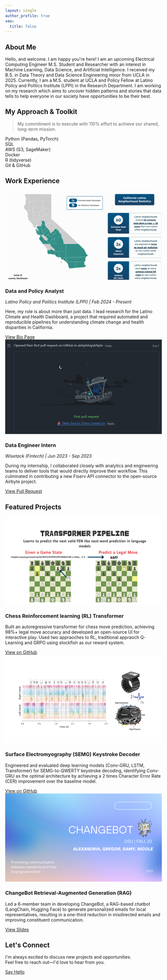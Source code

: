 ```yaml
---
layout: single
author_profile: true
seo:
  title: false 
---
```


<div id="about" class="section" >
  <h2>About Me</h2>
  <p>Hello, and welcome. I am happy you're here! I am an upcoming <span class="highlight">Electrical Computing Engineer M.S. Student and Researcher</span> with an interest in <span class="highlight">Machine Learning, Data Science, and Artificial Intelligence</span>. I received my B.S. in Data Theory and Data Science Engineering minor from UCLA in 2025. Currently, I am a M.S. student at UCLA and Policy Fellow at Latino Policy and Politics Institute (LPPI) in the Research Department. I am working on my research which aims to uncover hidden patterns and stories that data tells to help everyone in our society have opportunities to be their best.</p>
</div>

<div id="skills" class="section" data-aos="fade-up">
  <h2>My Approach & Toolkit</h2>
  <blockquote>
    <p>My commitment is to execute with 110% effort to achieve our shared, long-term mission.</p>
  </blockquote>

  <div class="skills-container">
    <div class="skill-item">
      <div class="skill-info">
        <i class="fab fa-python"></i>
        <span>Python (Pandas, PyTorch)</span>
      </div>
      <div class="skill-bar">
        <div class="skill-progress" data-progress="90%"></div>
      </div>
    </div>
    <div class="skill-item">
      <div class="skill-info">
        <i class="fas fa-database"></i>
        <span>SQL</span>
      </div>
      <div class="skill-bar">
        <div class="skill-progress" data-progress="80%"></div>
      </div>
    </div>
    <div class="skill-item">
      <div class="skill-info">
        <i class="fab fa-aws"></i>
        <span>AWS (S3, SageMaker)</span>
      </div>
      <div class="skill-bar">
        <div class="skill-progress" data-progress="70%"></div>
      </div>
    </div>
    <div class="skill-item">
      <div class="skill-info">
        <i class="fab fa-docker"></i>
        <span>Docker</span>
      </div>
      <div class="skill-bar">
        <div class="skill-progress" data-progress="75%"></div>
      </div>
    </div>
     <div class="skill-item">
      <div class="skill-info">
        <i class="fab fa-r-project"></i>
        <span>R (tidyverse)</span>
      </div>
      <div class="skill-bar">
        <div class="skill-progress" data-progress="70%"></div>
      </div>
    </div>
    <div class="skill-item">
      <div class="skill-info">
        <i class="fab fa-git-alt"></i>
        <span>Git & GitHub</span>
      </div>
      <div class="skill-bar">
        <div class="skill-progress" data-progress="95%"></div>
      </div>
    </div>
  </div>
</div>

<div id="experience" class="section" data-aos="fade-up">
  <h2>Work Experience</h2>

  <div class="project-item-alternating">
    <div class="project-image">
      <a href="https://latinoclimatehealth.org/" target="_blank" rel="noopener noreferrer">
        <img src="/assets/images/lppi-dashboard.png" alt="Latino Climate and Health Dashboard" />
      </a>
    </div>
    <div class="project-details">
      <h3>Data and Policy Analyst</h3>
      <p style="font-style: italic;">Latino Policy and Politics Institute (LPPI) | Feb 2024 - Present</p>
      <p>Here, my role is about more than just data. I lead research for the Latino Climate and Health Dashboard, a project that required automated and reproducible pipelines for understanding climate change and health disparities in California.</p>
      <a href="https://latino.ucla.edu/person/samantha-alejandre/" class="btn btn--primary" target="_blank" rel="noopener noreferrer">View Bio Page</a>
    </div>
  </div>

  <div class="project-item-alternating">
    <div class="project-image">
       <a href="https://github.com/airbytehq/airbyte/pull/29304" target="_blank" rel="noopener noreferrer">
         <img src="/assets/images/airbyte-pr.png" alt="Airbyte Pull Request" />
       </a>
    </div>
    <div class="project-details">
      <h3>Data Engineer Intern</h3>
      <p style="font-style: italic;">Wisetack (Fintech) | Jun 2023 - Sep 2023</p>
      <p>During my internship, I collaborated closely with analytics and engineering teams to deliver tools that would directly improve their workflow. This culminated in contributing a new Fiserv API connector to the open-source Airbyte project.</p>
      <a href="https://github.com/airbytehq/airbyte/pull/29304" class="btn btn--primary" target="_blank" rel="noopener noreferrer">View Pull Request</a>
    </div>
  </div>
</div>

<div id="projects" class="section" data-aos="fade-up">
  <h2>Featured Projects</h2>

  <div class="project-item-alternating">
    <div class="project-image">
      <img src="/assets/images/chess-rl.png" alt="Chess RL Transformer" />
    </div>
    <div class="project-details">
      <h3>Chess Reinforcement learning (RL) Transformer</h3>
      <p>Built an autoregressive transformer for chess move prediction, achieving 98%+ legal move accuracy and developed an open-source UI for interactive play. Used two appraoches to RL, traditional appraoch Q-Learning and GRPO using stockfish as our reward system.</p>
      <a href="https://github.com/EmilGou/RL-Chess" class="btn btn--primary" target="_blank" rel="noopener noreferrer">View on GitHub</a>
    </div>
  </div>

  <div class="project-item-alternating">
    <div class="project-image">
      <img src="/assets/images/semg-keystroke.png" alt="SEMG Keystroke Decoder" />
    </div>
    <div class="project-details">
      <h3>Surface Electromyography (SEMG) Keystroke Decoder</h3>
      <p>Engineered and evaluated deep learning models (Conv-GRU, LSTM, Transformer) for SEMG-to-QWERTY keystroke decoding, identifying Conv-GRU as the optimal architecture by achieving a 2 times Character Error Rate (CER) improvement over the baseline model.</p>
      <a href="https://github.com/alejandresam/emg2qwerty" class="btn btn--primary" target="_blank" rel="noopener noreferrer">View on GitHub</a>
    </div>
  </div>

  <div class="project-item-alternating">
    <div class="project-image">
      <img src="/assets/images/changebot.png" alt="ChangeBot" />
    </div>
    <div class="project-details">
      <h3>ChangeBot Retrieval-Augmented Generation (RAG)</h3>
      <p>Led a 6-member team in developing ChangeBot, a RAG-based chatbot (LangChain, Hugging Face) to generate personalized emails for local representatives, resulting in a one-third reduction in misdirected emails and improving constituent communication.</p>
      <a href="https://www.canva.com/design/DAF1bLTsLLQ/cjCLoRAA2Tckw4SrSnQhrQ/view" class="btn btn--primary" target="_blank" rel="noopener noreferrer">View Slides</a>
    </div>
  </div>
</div>

<div class="section text-center" data-aos="fade-up">
  <h2>Let's Connect</h2>
  <p>I'm always excited to discuss new projects and opportunities.<br/>Feel free to reach out—I'd love to hear from you.</p>
  <a href="mailto:alejandresam@g.ucla.edu" class="btn btn--primary">Say Hello</a>
</div>

<script>
  document.addEventListener('DOMContentLoaded', function(){
    
    // Initialize Typed.js for the site title
    var typed = new Typed('#typed-title', {
      strings: ["./run_samy", "Samantha Alejandre"],
      typeSpeed: 50,
      backSpeed: 30,
      loop: true,
      smartBackspace: true
    });

    // Initialize Animate on Scroll (AOS)
    AOS.init({
      duration: 800,
      once: true,
    });

    // --- Revised Skill Bar Logic ---
    // This script now directly sets the width of the bars
    const progressBars = document.querySelectorAll('.skill-progress');
    
    // We run this after a short delay to ensure the page is fully ready
    // and the animation is smooth.
    setTimeout(() => {
      progressBars.forEach(bar => {
        const progress = bar.getAttribute('data-progress');
        bar.style.width = progress;
      });
    }, 200); // 200ms delay

  });
</script>